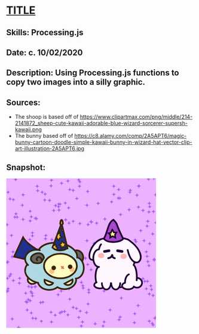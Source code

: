 # [TITLE](Link)

## Skills: Processing.js

## Date: c. 10/02/2020

## Description: Using Processing.js functions to copy two images into a silly graphic.

## Sources:
- The shoop is based off of https://www.clipartmax.com/png/middle/214-2141872_sheep-cute-kawaii-adorable-blue-wizard-sorcerer-supersh-kawaii.png
- The bunny based off of https://c8.alamy.com/comp/2A5APT6/magic-bunny-cartoon-doodle-simple-kawaii-bunny-in-wizard-hat-vector-clip-art-illustration-2A5APT6.jpg

## Snapshot:

![Best Friends Image](image.png)

